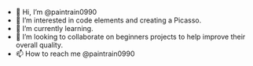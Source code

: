 - 👋 Hi, I’m @paintrain0990
- 👀 I’m interested in code elements and creating a Picasso.
- 🌱 I’m currently learning.
- 💞️ I’m looking to collaborate on beginners projects to help improve their overall quality.
- 📫 How to reach me @paintrain0990

<!---
paintrain0990/paintrain0990 is a ✨ special ✨ repository because its `README.md` (this file) appears on your GitHub profile.
You can click the Preview link to take a look at your changes.
--->
